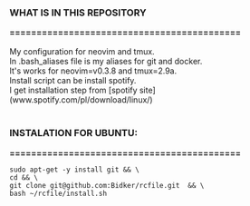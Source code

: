 <h3>WHAT IS IN THIS REPOSITORY</h3>
<b>===========================================</b>
</br>
</br>
My configuration for neovim and tmux. </br>
In .bash_aliases file is my aliases for git and docker. </br>
It's works for neovim=v0.3.8 and tmux=2.9a. </br>
Install script can be install spotify. </br>
I get installation step from [spotify site](www.spotify.com/pl/download/linux/)
</br>
</br>

<h3>INSTALATION FOR UBUNTU:</h3>
<b>===========================================</b>


    sudo apt-get -y install git && \
    cd && \
    git clone git@github.com:Bidker/rcfile.git  && \
    bash ~/rcfile/install.sh
